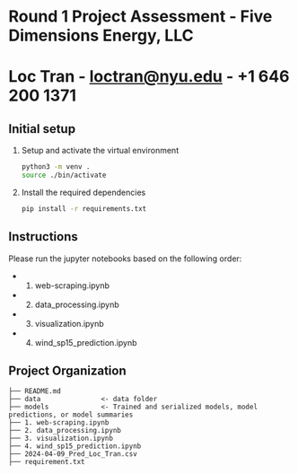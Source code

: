 # Round 1 Project Assessment - Five Dimensions Energy, LLC
# Loc Tran - loctran@nyu.edu - +1 646 200 1371

Initial setup
------------

1. Setup and activate the virtual environment
    ```bash
    python3 -m venv .
    source ./bin/activate
    ```

2. Install the required dependencies
    ```bash
    pip install -r requirements.txt
    ```

Instructions
------------

Please run the jupyter notebooks based on the following order:
  - 1. web-scraping.ipynb
  - 2. data_processing.ipynb
  - 3. visualization.ipynb
  - 4. wind_sp15_prediction.ipynb 
  
Project Organization
------------

    ├── README.md          
    ├── data               <- data folder
    ├── models             <- Trained and serialized models, model predictions, or model summaries
    ├── 1. web-scraping.ipynb
    ├── 2. data_processing.ipynb
    ├── 3. visualization.ipynb
    ├── 4. wind_sp15_prediction.ipynb 
    ├── 2024-04-09_Pred_Loc_Tran.csv
    ├── requirement.txt

